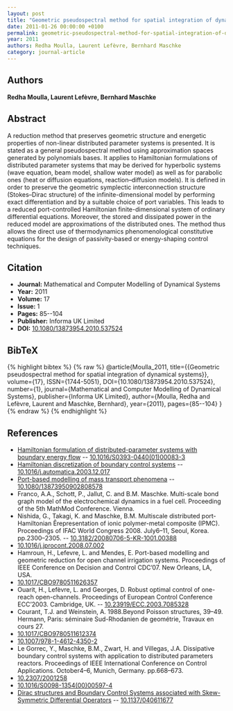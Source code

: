 ```yaml
---
layout: post
title: "Geometric pseudospectral method for spatial integration of dynamical systems"
date: 2011-01-26 00:00:00 +0100
permalink: geometric-pseudospectral-method-for-spatial-integration-of-dynamical-systems
year: 2011
authors: Redha Moulla, Laurent Lefèvre, Bernhard Maschke
category: journal-article
---
```

 
## Authors
**Redha Moulla, Laurent Lefèvre, Bernhard Maschke**
 
## Abstract
A reduction method that preserves geometric structure and energetic properties of non-linear distributed parameter systems is presented. It is stated as a general pseudospectral method using approximation spaces generated by polynomials bases. It applies to Hamiltonian formulations of distributed parameter systems that may be derived for hyperbolic systems (wave equation, beam model, shallow water model) as well as for parabolic ones (heat or diffusion equations, reaction–diffusion models). It is defined in order to preserve the geometric symplectic interconnection structure (Stokes–Dirac structure) of the infinite-dimensional model by performing exact differentiation and by a suitable choice of port variables. This leads to a reduced port-controlled Hamiltonian finite-dimensional system of ordinary differential equations. Moreover, the stored and dissipated power in the reduced model are approximations of the distributed ones. The method thus allows the direct use of thermodynamics phenomenological constitutive equations for the design of passivity-based or energy-shaping control techniques.
 
## Citation
- **Journal:** Mathematical and Computer Modelling of Dynamical Systems
- **Year:** 2011
- **Volume:** 17
- **Issue:** 1
- **Pages:** 85--104
- **Publisher:** Informa UK Limited
- **DOI:** [10.1080/13873954.2010.537524](https://doi.org/10.1080/13873954.2010.537524)
 
## BibTeX
{% highlight bibtex %}
{% raw %}
@article{Moulla_2011,
  title={{Geometric pseudospectral method for spatial integration of dynamical systems}},
  volume={17},
  ISSN={1744-5051},
  DOI={10.1080/13873954.2010.537524},
  number={1},
  journal={Mathematical and Computer Modelling of Dynamical Systems},
  publisher={Informa UK Limited},
  author={Moulla, Redha and Lefèvre, Laurent and Maschke, Bernhard},
  year={2011},
  pages={85--104}
}
{% endraw %}
{% endhighlight %}
 
## References
- [Hamiltonian formulation of distributed-parameter systems with boundary energy flow](hamiltonian-formulation-of-distributed-parameter-systems-with-boundary-energy-flow) -- [10.1016/S0393-0440(01)00083-3](https://doi.org/10.1016/S0393-0440(01)00083-3)
- [Hamiltonian discretization of boundary control systems](hamiltonian-discretization-of-boundary-control-systems) -- [10.1016/j.automatica.2003.12.017](https://doi.org/10.1016/j.automatica.2003.12.017)
- [Port-based modelling of mass transport phenomena](port-based-modelling-of-mass-transport-phenomena) -- [10.1080/13873950902808578](https://doi.org/10.1080/13873950902808578)
- Franco, A.A., Schott, P., Jallut, C. and B.M. Maschke. Multi-scale bond graph model of the electrochemical dynamics in a fuel cell. Proceeding of the 5th MathMod Conference. Vienna.
- Nishida, G., Takagi, K. and Maschke, B.M. Multiscale distributed port-Hamiltonian Êrepresentation of ionic polymer-metal composite (IPMC). Proceedings of IFAC World Congress 2008. July6–11, Seoul, Korea. pp.2300–2305. -- [10.3182/20080706-5-KR-1001.00388](https://doi.org/10.3182/20080706-5-KR-1001.00388)
- [10.1016/j.jprocont.2008.07.002](https://doi.org/10.1016/j.jprocont.2008.07.002)
- Hamroun, H., Lefevre, L. and Mendes, E. Port-based modelling and geometric reduction for open channel irrigation systems. Proceedings of IEEE Conference on Decision and Control CDC’07. New Orleans, LA, USA.
- [10.1017/CBO9780511626357](https://doi.org/10.1017/CBO9780511626357)
- Ouarit, H., Lefèvre, L. and Georges, D. Robust optimal control of one-reach open-channels. Proceedings of European Control Conference ECC’2003. Cambridge, UK. -- [10.23919/ECC.2003.7085328](https://doi.org/10.23919/ECC.2003.7085328)
- Courant, T.J. and Weinstein, A. 1988.Beyond Poisson structures, 39–49. Hermann, Paris: séminaire Sud-Rhodanien de geométrie, Travaux en cours 27.
- [10.1017/CBO9780511612374](https://doi.org/10.1017/CBO9780511612374)
- [10.1007/978-1-4612-4350-2](https://doi.org/10.1007/978-1-4612-4350-2)
- Le Gorrec, Y., Maschke, B.M., Zwart, H. and Villegas, J.A. Dissipative boundary control systems with application to distributed parameters reactors. Proceedings of IEEE International Conference on Control Applications. October4–6, Munich, Germany. pp.668–673.
- [10.2307/2001258](https://doi.org/10.2307/2001258)
- [10.1016/S0098-1354(00)00597-4](https://doi.org/10.1016/S0098-1354(00)00597-4)
- [Dirac structures and Boundary Control Systems associated with Skew-Symmetric Differential Operators](dirac-structures-and-boundary-control-systems-associated-with-skew-symmetric-differential-operators) -- [10.1137/040611677](https://doi.org/10.1137/040611677)

